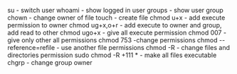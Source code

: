su - switch user
whoami - show logged in user
groups - show user group
chown - change owner of file
touch - create file
chmod u+x - add execute permission to owner
chmod ug+x,o+r - add execute to owner and group, add read to other
chmod ugo+x - give all execute permission
chmod 007 - give only other all permissions
chmod 753 -change permissions
chmod --reference=refile - use another file permissions
chmod -R - change files and directories permission
sudo chmod -R +111 * - make all files executable
chgrp - change group owner
